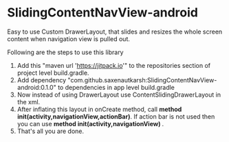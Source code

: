 # SlidingContentNavView-android
Easy to use Custom DrawerLayout, that slides and resizes the whole screen content when navigation view is pulled out.

Following are the steps to use this library

1. Add this "maven url 'https://jitpack.io'" to the repositories section of project level build.gradle.</br>
2. Add dependency "com.github.saxenautkarsh:SlidingContentNavView-android:0.1.0" to dependencies in app level build.gradle</br>
3. Now instead of using DrawerLayout use ContentSlidingDrawerLayout in the xml.</br>
4. After inflating this layout in onCreate method, call <b> method init(activity,navigationView,actionBar)</b>. If action bar is not used then you can use <b> method init(activity,navigationView) </b>.
5. That's all you are done.

